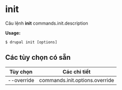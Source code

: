 # init
Câu lệnh **init** commands.init.description

**Usage:**
```
$ drupal init [options] 
```

## Các tùy chọn có sẵn
Tùy chọn | Các chi tiết
-------|-------------
--override | commands.init.options.override
